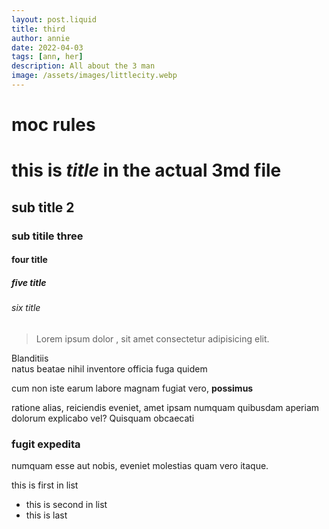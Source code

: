 ```yaml
---
layout: post.liquid
title: third
author: annie
date: 2022-04-03
tags: [ann, her]
description: All about the 3 man
image: /assets/images/littlecity.webp
---
```


<h1>moc rules</h1>

# this is _title_ in the actual 3md file

## sub title 2

### sub titile three

#### four title

##### five title

###### six title

> Lorem ipsum dolor , sit amet consectetur adipisicing elit.

Blanditiis <br>natus beatae nihil inventore officia fuga quidem

cum non iste earum labore magnam fugiat vero, **possimus** <br>

ratione alias, reiciendis eveniet, amet ipsam numquam quibusdam aperiam dolorum
explicabo vel? Quisquam obcaecati

### fugit expedita

numquam esse aut nobis, eveniet molestias quam vero itaque.

this is first in list

- this is second in list
- this is last
